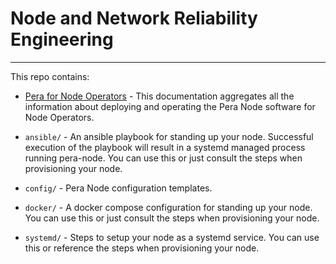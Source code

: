 # Node and Network Reliability Engineering

-----

This repo contains:

- [Pera for Node Operators](./pera_for_node_operators.md) - This documentation aggregates all the information about deploying and operating the Pera Node software for Node Operators.

- `ansible/` - An ansible playbook for standing up your node. Successful execution of the playbook will result in a systemd managed process running pera-node. You can use this or just consult the steps when provisioning your node.

- `config/` - Pera Node configuration templates.

- `docker/` - A docker compose configuration for standing up your node. You can use this or just consult the steps when provisioning your node. 

- `systemd/` - Steps to setup your node as a systemd service. You can use this or reference the steps when provisioning your node. 
